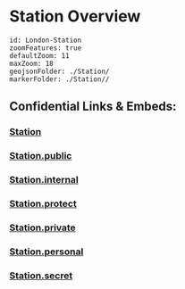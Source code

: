 # Station Overview


```leaflet
id: London-Station
zoomFeatures: true 
defaultZoom: 11 
maxZoom: 18
geojsonFolder: ./Station/
markerFolder: ./Station//
```


## Confidential Links & Embeds: 

### [Station](/_Standards/Earth/Continent/Europe/Europe~North/UK/England/Regions~England/London,Greater/cities~GreaterLondon/Station.md) 

### [Station.public](/_public/Earth/Continent/Europe/Europe~North/UK/England/Regions~England/London,Greater/cities~GreaterLondon/Station.public.md) 

### [Station.internal](/_internal/Earth/Continent/Europe/Europe~North/UK/England/Regions~England/London,Greater/cities~GreaterLondon/Station.internal.md) 

### [Station.protect](/_protect/Earth/Continent/Europe/Europe~North/UK/England/Regions~England/London,Greater/cities~GreaterLondon/Station.protect.md) 

### [Station.private](/_private/Earth/Continent/Europe/Europe~North/UK/England/Regions~England/London,Greater/cities~GreaterLondon/Station.private.md) 

### [Station.personal](/_personal/Earth/Continent/Europe/Europe~North/UK/England/Regions~England/London,Greater/cities~GreaterLondon/Station.personal.md) 

### [Station.secret](/_secret/Earth/Continent/Europe/Europe~North/UK/England/Regions~England/London,Greater/cities~GreaterLondon/Station.secret.md)

